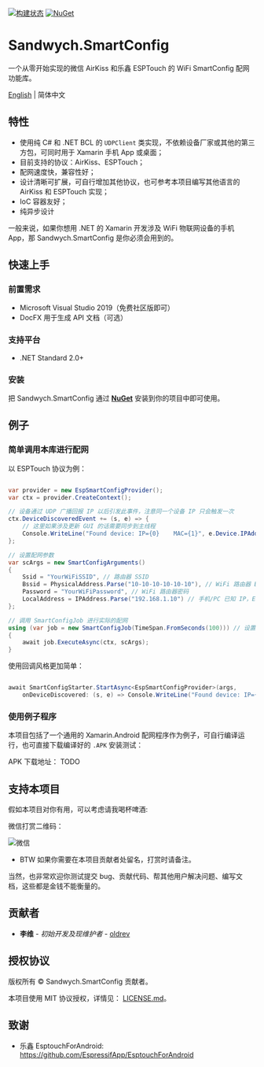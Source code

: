 [![构建状态](https://ci.appveyor.com/api/projects/status/TODO?svg=true)](https://ci.appveyor.com/project/oldrev/sandwych-smartconfig)
[![NuGet](https://img.shields.io/nuget/v/Sandwych.SmartConfig.svg)](https://www.nuget.org/packages/Sandwych.SmartConfig)

# Sandwych.SmartConfig

一个从零开始实现的微信 AirKiss 和乐鑫 ESPTouch 的 WiFi SmartConfig 配网功能库。

[English](README.md) | 简体中文


## 特性

* 使用纯 C# 和 .NET BCL 的 `UDPClient` 类实现，不依赖设备厂家或其他的第三方包，可同时用于 Xamarin 手机 App 或桌面；
* 目前支持的协议：AirKiss、ESPTouch；
* 配网速度快，兼容性好；
* 设计清晰可扩展，可自行增加其他协议，也可参考本项目编写其他语言的 AirKiss 和 ESPTouch 实现；
* IoC 容器友好；
* 纯异步设计

一般来说，如果你想用 .NET 的 Xamarin 开发涉及 WiFi 物联网设备的手机 App，那 Sandwych.SmartConfig 是你必须会用到的。

## 快速上手


### 前置需求

* Microsoft Visual Studio 2019（免费社区版即可）
* DocFX 用于生成 API 文档（可选）

### 支持平台

* .NET Standard 2.0+

### 安装

把 Sandwych.SmartConfig 通过 **[NuGet](https://www.nuget.org/packages/Sandwych.SmartConfig)** 安装到你的项目中即可使用。

## 例子

### 简单调用本库进行配网

以 ESPTouch 协议为例：

```csharp

var provider = new EspSmartConfigProvider();
var ctx = provider.CreateContext();

// 设备通过 UDP 广播回报 IP 以后引发此事件，注意同一个设备 IP 只会触发一次
ctx.DeviceDiscoveredEvent += (s, e) => {
	// 这里如果涉及更新 GUI 的话需要同步到主线程
	Console.WriteLine("Found device: IP={0}    MAC={1}", e.Device.IPAddress, e.Device.MacAddress);
};

// 设置配网参数
var scArgs = new SmartConfigArguments()
{
	Ssid = "YourWiFiSSID", // 路由器 SSID
	Bssid = PhysicalAddress.Parse("10-10-10-10-10-10"), // WiFi 路由器 BSSID，ESPTouch 协议需要，Airkiss 协议不需要
	Password = "YourWiFiPassword", // WiFi 路由器密码
	LocalAddress = IPAddress.Parse("192.168.1.10") // 手机/PC 已知 IP，ESPTouch 协议需要，Airkiss 协议不需要
};

// 调用 SmartConfigJob 进行实际的配网
using (var job = new SmartConfigJob(TimeSpan.FromSeconds(100))) // 设置最长配网时间 100秒
{
	await job.ExecuteAsync(ctx, scArgs);
}

```

使用回调风格更加简单：

```csharp

await SmartConfigStarter.StartAsync<EspSmartConfigProvider>(args, 
	onDeviceDiscovered: (s, e) => Console.WriteLine("Found device: IP={0}    MAC={1}", e.Device.IPAddress, e.Device.MacAddress));

```

### 使用例子程序

本项目包括了一个通用的 Xamarin.Android 配网程序作为例子，可自行编译运行，也可直接下载编译好的 `.APK` 安装测试：

APK 下载地址： TODO

## 支持本项目

假如本项目对你有用，可以考虑请我喝杯啤酒:

微信打赏二维码：

![微信](https://github.com/oldrev/sandwych-smartconfig/blob/master/assets/wechat_qrcode.png)


* BTW 如果你需要在本项目贡献者处留名，打赏时请备注。

当然，也非常欢迎你测试提交 bug、贡献代码、帮其他用户解决问题、编写文档，这些都是金钱不能衡量的。

## 贡献者

* **李维** - *初始开发及现维护者* - [oldrev](https://github.com/oldrev)

## 授权协议

版权所有 &copy; Sandwych.SmartConfig 贡献者。

本项目使用 MIT 协议授权，详情见： [LICENSE.md](LICENSE.md)。

## 致谢

* 乐鑫 EsptouchForAndroid: https://github.com/EspressifApp/EsptouchForAndroid
